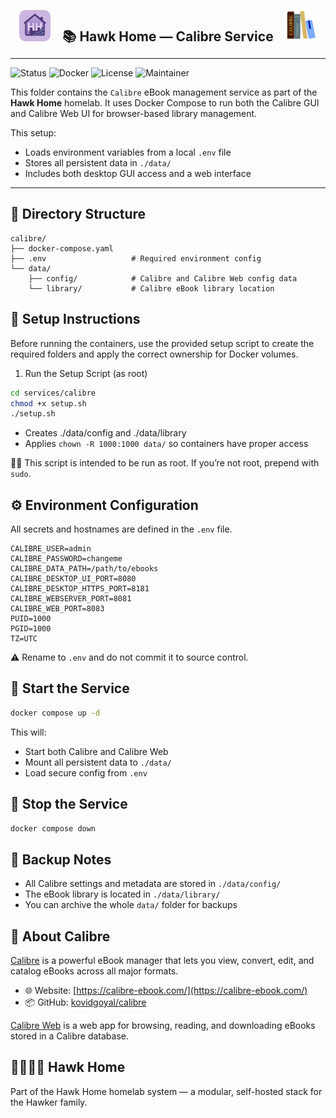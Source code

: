 <p align="center">
  <img src="../../../assets/img/hhlogo.png" alt="Hawk Home Logo" width="50" style="border-radius: 10px;" />
  &nbsp;&nbsp;&nbsp;
  <strong style="font-size: 1.5em;">📚 Hawk Home — Calibre Service</strong>
  &nbsp;&nbsp;&nbsp;
  <img src="../../../assets/img/calibre-logo.png" alt="calibre Logo" width="50" style="border-radius: 12px;" />
</p>

---

![Status](https://img.shields.io/badge/status-active-success?style=flat-square)
![Docker](https://img.shields.io/badge/docker-ready-blue?style=flat-square)
![License](https://img.shields.io/badge/license-private-lightgrey?style=flat-square)
![Maintainer](https://img.shields.io/badge/maintainer-HawkerFamily-purple?style=flat-square)

This folder contains the `Calibre` eBook management service as part of the **Hawk Home** homelab. It uses Docker Compose to run both the Calibre GUI and Calibre Web UI for browser-based library management.

This setup:
- Loads environment variables from a local `.env` file
- Stores all persistent data in `./data/`
- Includes both desktop GUI access and a web interface

---

## 📁 Directory Structure

```plaintext
calibre/
├── docker-compose.yaml
├── .env                   # Required environment config
└── data/
    ├── config/            # Calibre and Calibre Web config data
    └── library/           # Calibre eBook library location
```

## 🔧 Setup Instructions

Before running the containers, use the provided setup script to create the required folders and apply the correct ownership for Docker volumes.

1. Run the Setup Script (as root)

```bash
cd services/calibre
chmod +x setup.sh
./setup.sh
```
- Creates ./data/config and ./data/library  
- Applies `chown -R 1000:1000 data/` so containers have proper access

🧑‍💻 This script is intended to be run as root. If you’re not root, prepend with `sudo`.

## ⚙️ Environment Configuration

All secrets and hostnames are defined in the `.env` file.

```env
CALIBRE_USER=admin
CALIBRE_PASSWORD=changeme
CALIBRE_DATA_PATH=/path/to/ebooks
CALIBRE_DESKTOP_UI_PORT=8080
CALIBRE_DESKTOP_HTTPS_PORT=8181
CALIBRE_WEBSERVER_PORT=8081
CALIBRE_WEB_PORT=8083
PUID=1000
PGID=1000
TZ=UTC
```

⚠️ Rename to `.env` and do not commit it to source control.

## 🚀 Start the Service

```bash
docker compose up -d
```
This will:

- Start both Calibre and Calibre Web  
- Mount all persistent data to `./data/`  
- Load secure config from `.env`  

## 🛑 Stop the Service
```bash
docker compose down
```

## 🔄 Backup Notes
- All Calibre settings and metadata are stored in `./data/config/`
- The eBook library is located in `./data/library/`
- You can archive the whole `data/` folder for backups

## 🧠 About Calibre

[Calibre](https://calibre-ebook.com/) is a powerful eBook manager that lets you view, convert, edit, and catalog eBooks across all major formats.

- 🌐 Website: [https://calibre-ebook.com/](https://calibre-ebook.com/)
- 📦 GitHub: [kovidgoyal/calibre](https://github.com/kovidgoyal/calibre)

[Calibre Web](https://github.com/janeczku/calibre-web) is a web app for browsing, reading, and downloading eBooks stored in a Calibre database.

## 👨‍👩‍👧‍👦 Hawk Home

Part of the Hawk Home homelab system — a modular, self-hosted stack for the Hawker family.